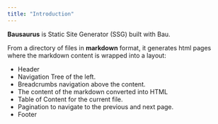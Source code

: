 ```yaml
---
title: "Introduction"
---
```


**Bausaurus** is Static Site Generator (SSG) built with Bau.

From a directory of files in **markdown** format, it generates html pages where the markdown content is wrapped into a layout:

- Header
- Navigation Tree of the left.
- Breadcrumbs navigation above the content.
- The content of the markdown converted into HTML
- Table of Content for the current file.
- Pagination to navigate to the previous and next page.
- Footer
